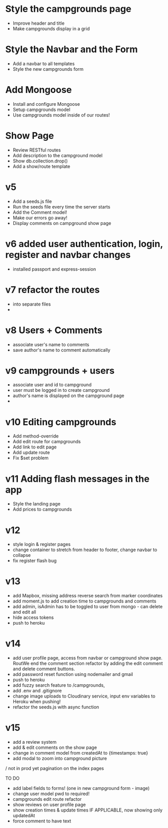 # Style the campgrounds page
- Improve header and title
- Make campgrounds display in a grid
 
# Style the Navbar and the Form
- Add a navbar to all templates
- Style the new campgrounds form
 
# Add Mongoose
- Install and configure Mongoose
- Setup campgrounds model
- Use campgrounds model inside of our routes!

# Show Page
- Review RESTful routes
- Add description to the campground model
- Show db.collection.drop()
- Add a show/route template

# v5 
* Add a seeds.js file
* Run the seeds file every time the server starts
* Add the Comment model!
* Make our errors go away!
* Display comments on campground show page

# v6 added user authentication, login, register and navbar changes
- installed passport and express-session

# v7 refactor the routes
- into separate files
- 
# v8 Users + Comments
- associate user's name to comments
- save author's name to comment automatically

# v9 campgrounds + users
- associate user and id to campground
- user must be logged in to create campground
- author's name is displayed on the campground page
- 
# v10 Editing campgrounds
- Add method-override
- Add edit route for campgrounds
- Add link to edit page
- Add update route
- Fix $set problem

# v11 Adding flash messages in the app
- Style the landing page
- Add prices to campgrounds

# v12
- style login & register pages
- change container to stretch from header to footer, change navbar to collapse
- fix register flash bug

# v13
- add Mapbox, missing address reverse search from marker coordinates
- add moment.js to add creation time to campgrounds and comments
- add admin, isAdmin has to be toggled to user from mongo - can delete and edit all
- hide access tokens
- push to heroku

# v14
- add user profile page, access from navbar or campground show page. RoutWe end the comment section refactor by adding the edit comment and delete comment buttons.
- add password reset function using nodemailer and gmail
- push to heroku
- add fuzzy search feature to /campgrounds, 
- add .env and .gitignore
- change image uploads to Cloudinary service, input env variables to Heroku when pushing!
- refactor the seeds.js with async function
 
# v15
- add a review system
- add & edit comments on the show page
- change in comment model from createdAt to {timestamps: true}
- add modal to zoom into campground picture

/ not in prod yet
pagination on the index pages


TO DO
- add label fields to forms! (one in new campground form - image)
- change user model pwd to required!
- campgrounds edit route refactor
- show reviews on user profile page
- show creation times & update times IF APPLICABLE, now showing only updatedAt
- force comment to have text